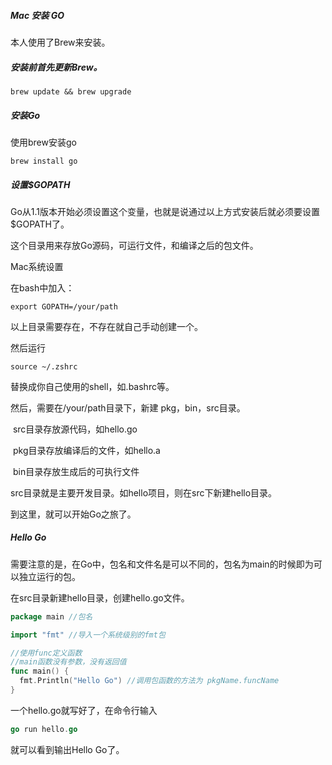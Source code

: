 ##### Mac 安装 GO

本人使用了Brew来安装。

##### 安装前首先更新Brew。

```
brew update && brew upgrade
```

##### 安装Go

使用brew安装go

```
brew install go
```

##### 设置$GOPATH

Go从1.1版本开始必须设置这个变量，也就是说通过以上方式安装后就必须要设置$GOPATH了。

这个目录用来存放Go源码，可运行文件，和编译之后的包文件。

Mac系统设置

在bash中加入：

```shell
export GOPATH=/your/path
```

以上目录需要存在，不存在就自己手动创建一个。

然后运行

```shell
source ~/.zshrc
```

替换成你自己使用的shell，如.bashrc等。

然后，需要在/your/path目录下，新建 pkg，bin，src目录。

​	src目录存放源代码，如hello.go

​	pkg目录存放编译后的文件，如hello.a

​	bin目录存放生成后的可执行文件

src目录就是主要开发目录。如hello项目，则在src下新建hello目录。

到这里，就可以开始Go之旅了。

##### Hello Go

需要注意的是，在Go中，包名和文件名是可以不同的，包名为main的时候即为可以独立运行的包。

在src目录新建hello目录，创建hello.go文件。

```go
package main //包名

import "fmt" //导入一个系统级别的fmt包

//使用func定义函数
//main函数没有参数，没有返回值
func main() {
  fmt.Println("Hello Go") //调用包函数的方法为 pkgName.funcName
}
```

一个hello.go就写好了，在命令行输入

```go
go run hello.go
```

就可以看到输出Hello Go了。